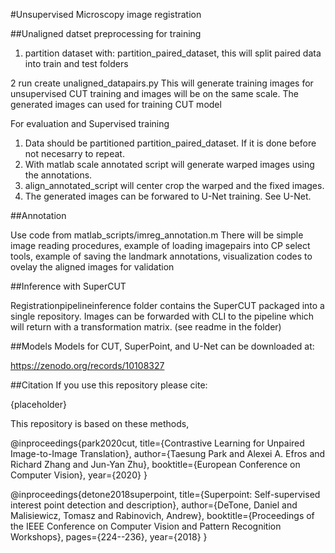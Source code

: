 #Unsupervised Microscopy image registration

##Unaligned datset preprocessing for training
  
1. partition dataset with: partition_paired_dataset, this will split paired data into train and test folders

2 run create unaligned_datapairs.py This will generate training images for unsupervised CUT training and images will be on the same scale.
The generated images can used for training CUT model

For evaluation and Supervised training 
1. Data should be partitioned partition_paired_dataset. If it is done before not necesarry to repeat.
2. With matlab scale annotated script will generate warped images using the annotations.
3. align_annotated_script will center crop the warped and the fixed images. 
4. The generated images can be forwared to U-Net training.
See U-Net.

##Annotation

Use code from matlab_scripts/imreg_annotation.m
There will be simple image reading procedures,
example of loading imagepairs into CP select tools,
example of saving the landmark annotations,
visualization codes to ovelay the aligned images for validation

##Inference with SuperCUT

Registrationpipelineinference folder contains the SuperCUT packaged into a single repository.
Images can be forwarded with CLI to the pipeline which will return with a transformation matrix.
(see readme in the folder)

##Models
Models for CUT, SuperPoint, and U-Net can be downloaded at:

https://zenodo.org/records/10108327


##Citation
If you use this repository please cite:

{placeholder}


This repository is based on these methods,

@inproceedings{park2020cut,
  title={Contrastive Learning for Unpaired Image-to-Image Translation},
  author={Taesung Park and Alexei A. Efros and Richard Zhang and Jun-Yan Zhu},
  booktitle={European Conference on Computer Vision},
  year={2020}
}

@inproceedings{detone2018superpoint,
  title={Superpoint: Self-supervised interest point detection and description},
  author={DeTone, Daniel and Malisiewicz, Tomasz and Rabinovich, Andrew},
  booktitle={Proceedings of the IEEE Conference on Computer Vision and Pattern Recognition Workshops},
  pages={224--236},
  year={2018}
}